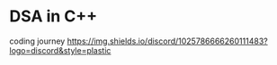 # DSA in C++
coding journey
https://img.shields.io/discord/1025786666260111483?logo=discord&style=plastic

